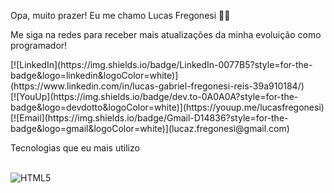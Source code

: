 Opa, muito prazer! Eu me chamo Lucas Fregonesi 🧙‍♂️

Me siga na redes para receber mais atualizações da minha evoluição como programador!
<div style="display: inline-block;">[![LinkedIn](https://img.shields.io/badge/LinkedIn-0077B5?style=for-the-badge&logo=linkedin&logoColor=white)](https://www.linkedin.com/in/lucas-gabriel-fregonesi-reis-39a910184/)</div>
<div style="display: inline-block;">[![YouUp](https://img.shields.io/badge/dev.to-0A0A0A?style=for-the-badge&logo=devdotto&logoColor=white)](https://youup.me/lucasfregonesi)</div>
<div style="display: inline-block;">[![Email](https://img.shields.io/badge/Gmail-D14836?style=for-the-badge&logo=gmail&logoColor=white)](lucaz.fregonesi@gmail.com)</div>


Tecnologias que eu mais utilizo

<div style="display: inline-block;"><br/>
    <img  alt="HTML5" src="https://img.shields.io/badge/HTML-239120?style=for-the-badge&logo=html5&logoColor=white">
</div>
